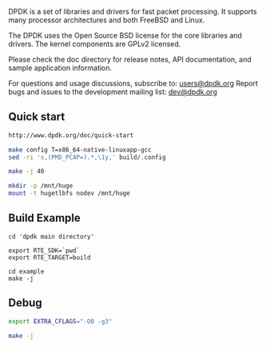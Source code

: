 DPDK is a set of libraries and drivers for fast packet processing.
It supports many processor architectures and both FreeBSD and Linux.

The DPDK uses the Open Source BSD license for the core libraries and
drivers. The kernel components are GPLv2 licensed.

Please check the doc directory for release notes,
API documentation, and sample application information.

For questions and usage discussions, subscribe to: users@dpdk.org
Report bugs and issues to the development mailing list: dev@dpdk.org

## Quick start

```bash
http://www.dpdk.org/doc/quick-start

make config T=x86_64-native-linuxapp-gcc
sed -ri 's,(PMD_PCAP=).*,\1y,' build/.config

make -j 40

mkdir -p /mnt/huge
mount -t hugetlbfs nodev /mnt/huge
```

## Build Example
```
cd 'dpdk main directory'

export RTE_SDK=`pwd`
export RTE_TARGET=build

cd example
make -j
```

## Debug
```bash
export EXTRA_CFLAGS="-O0 -g3"

make -j
```
